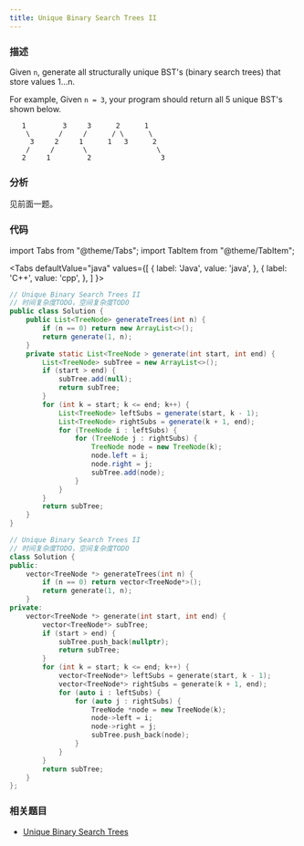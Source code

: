 ```yaml
---
title: Unique Binary Search Trees II
---
```


### 描述

Given `n`, generate all structurally unique BST's (binary search trees) that store values 1...n.

For example,
Given `n = 3`, your program should return all 5 unique BST's shown below.

```
   1         3     3      2      1
    \       /     /      / \      \
     3     2     1      1   3      2
    /     /       \                 \
   2     1         2                 3
```

### 分析

见前面一题。

### 代码

import Tabs from "@theme/Tabs";
import TabItem from "@theme/TabItem";

<Tabs
defaultValue="java"
values={[
{ label: 'Java', value: 'java', },
{ label: 'C++', value: 'cpp', },
]
}>
<TabItem value="java">

```java
// Unique Binary Search Trees II
// 时间复杂度TODO，空间复杂度TODO
public class Solution {
    public List<TreeNode> generateTrees(int n) {
        if (n == 0) return new ArrayList<>();
        return generate(1, n);
    }
    private static List<TreeNode > generate(int start, int end) {
        List<TreeNode> subTree = new ArrayList<>();
        if (start > end) {
            subTree.add(null);
            return subTree;
        }
        for (int k = start; k <= end; k++) {
            List<TreeNode> leftSubs = generate(start, k - 1);
            List<TreeNode> rightSubs = generate(k + 1, end);
            for (TreeNode i : leftSubs) {
                for (TreeNode j : rightSubs) {
                    TreeNode node = new TreeNode(k);
                    node.left = i;
                    node.right = j;
                    subTree.add(node);
                }
            }
        }
        return subTree;
    }
}
```

</TabItem>
<TabItem value="cpp">

```cpp
// Unique Binary Search Trees II
// 时间复杂度TODO，空间复杂度TODO
class Solution {
public:
    vector<TreeNode *> generateTrees(int n) {
        if (n == 0) return vector<TreeNode*>();
        return generate(1, n);
    }
private:
    vector<TreeNode *> generate(int start, int end) {
        vector<TreeNode*> subTree;
        if (start > end) {
            subTree.push_back(nullptr);
            return subTree;
        }
        for (int k = start; k <= end; k++) {
            vector<TreeNode*> leftSubs = generate(start, k - 1);
            vector<TreeNode*> rightSubs = generate(k + 1, end);
            for (auto i : leftSubs) {
                for (auto j : rightSubs) {
                    TreeNode *node = new TreeNode(k);
                    node->left = i;
                    node->right = j;
                    subTree.push_back(node);
                }
            }
        }
        return subTree;
    }
};
```

</TabItem>
</Tabs>

### 相关题目

- [Unique Binary Search Trees](unique-binary-search-trees.md)
